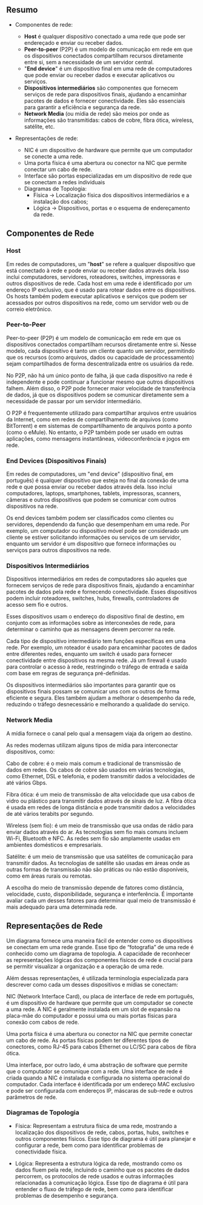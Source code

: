 ## Resumo
- Componentes de rede:
  - **Host** é qualquer dispositivo conectado a uma rede que pode ser endereçado e enviar ou receber dados.
  - **Peer-to-peer** (P2P) é um modelo de comunicação em rede em que os dispositivos conectados compartilham recursos diretamente entre si, sem a necessidade de um servidor central.
  - "**End device**" é um dispositivo final em uma rede de computadores que pode enviar ou receber dados e executar aplicativos ou serviços.
  - **Dispositivos intermediários** são componentes que fornecem serviços de rede para dispositivos finais, ajudando a encaminhar pacotes de dados e fornecer conectividade. Eles são essenciais para garantir a eficiência e segurança da rede.
  - **Network Media** (ou mídia de rede) são meios por onde as informações são transmitidas: cabos de cobre, fibra ótica, wireless, satélite, etc.

- Representações de rede:
  - NIC é um dispositivo de hardware que permite que um computador se conecte a uma rede.
  - Uma porta física é uma abertura ou conector na NIC que permite conectar um cabo de rede. 
  - Interface são portas especializadas em um dispositivo de rede que se conectam a redes individuais
  - Diagramas de Topologia:
    - Física -> Localização física dos dispositivos intermediários e a instalação dos cabos;
    - Lógica -> Dispositivos, portas e o esquema de endereçamento da rede.

## Componentes de Rede

### Host

Em redes de computadores, um "**host**" se refere a qualquer dispositivo que está conectado à rede e pode enviar ou receber dados através dela. Isso inclui computadores, servidores, roteadores, switches, impressoras e outros dispositivos de rede.
Cada host em uma rede é identificado por um endereço IP exclusivo, que é usado para rotear dados entre os dispositivos. Os hosts também podem executar aplicativos e serviços que podem ser acessados por outros dispositivos na rede, como um servidor web ou de correio eletrônico. 


### Peer-to-Peer

Peer-to-peer (P2P) é um modelo de comunicação em rede em que os dispositivos conectados compartilham recursos diretamente entre si. Nesse modelo, cada dispositivo é tanto um cliente quanto um servidor, permitindo que os recursos (como arquivos, dados ou capacidade de processamento) sejam compartilhados de forma descentralizada entre os usuários da rede.

No P2P, não há um único ponto de falha, já que cada dispositivo na rede é independente e pode continuar a funcionar mesmo que outros dispositivos falhem. Além disso, o P2P pode fornecer maior velocidade de transferência de dados, já que os dispositivos podem se comunicar diretamente sem a necessidade de passar por um servidor intermediário.

O P2P é frequentemente utilizado para compartilhar arquivos entre usuários da Internet, como em redes de compartilhamento de arquivos (como BitTorrent) e em sistemas de compartilhamento de arquivos ponto a ponto (como o eMule). No entanto, o P2P também pode ser usado em outras aplicações, como mensagens instantâneas, videoconferência e jogos em rede.

### End Devices (Dispositivos Finais)

Em redes de computadores, um "end device" (dispositivo final, em português) é qualquer dispositivo que esteja no final da conexão de uma rede e que possa enviar ou receber dados através dela. Isso inclui computadores, laptops, smartphones, tablets, impressoras, scanners, câmeras e outros dispositivos que podem se comunicar com outros dispositivos na rede.

Os end devices também podem ser classificados como clientes ou servidores, dependendo da função que desempenham em uma rede. Por exemplo, um computador ou dispositivo móvel pode ser considerado um cliente se estiver solicitando informações ou serviços de um servidor, enquanto um servidor é um dispositivo que fornece informações ou serviços para outros dispositivos na rede.

### Dispositivos Intermediários

Dispositivos intermediários em redes de computadores são aqueles que fornecem serviços de rede para dispositivos finais, ajudando a encaminhar pacotes de dados pela rede e fornecendo conectividade. Esses dispositivos podem incluir roteadores, switches, hubs, firewalls, controladores de acesso sem fio e outros.

Esses dispositivos usam o endereço do dispositivo final de destino, em conjunto com as informações sobre as interconexões de rede, para determinar o caminho que as mensagens devem percorrer na rede.

Cada tipo de dispositivo intermediário tem funções específicas em uma rede. Por exemplo, um roteador é usado para encaminhar pacotes de dados entre diferentes redes, enquanto um switch é usado para fornecer conectividade entre dispositivos na mesma rede. Já um firewall é usado para controlar o acesso à rede, restringindo o tráfego de entrada e saída com base em regras de segurança pré-definidas.

Os dispositivos intermediários são importantes para garantir que os dispositivos finais possam se comunicar uns com os outros de forma eficiente e segura. Eles também ajudam a melhorar o desempenho da rede, reduzindo o tráfego desnecessário e melhorando a qualidade do serviço.

### Network Media

A mídia fornece o canal pelo qual a mensagem viaja da origem ao destino.

As redes modernas utilizam alguns tipos de mídia para interconectar dispositivos, como:

Cabo de cobre: é o meio mais comum e tradicional de transmissão de dados em redes. Os cabos de cobre são usados em várias tecnologias, como Ethernet, DSL e telefonia, e podem transmitir dados a velocidades de até vários Gbps.

Fibra ótica: é um meio de transmissão de alta velocidade que usa cabos de vidro ou plástico para transmitir dados através de sinais de luz. A fibra ótica é usada em redes de longa distância e pode transmitir dados a velocidades de até vários terabits por segundo.

Wireless (sem fio): é um meio de transmissão que usa ondas de rádio para enviar dados através do ar. As tecnologias sem fio mais comuns incluem Wi-Fi, Bluetooth e NFC. As redes sem fio são amplamente usadas em ambientes domésticos e empresariais.

Satélite: é um meio de transmissão que usa satélites de comunicação para transmitir dados. As tecnologias de satélite são usadas em áreas onde as outras formas de transmissão não são práticas ou não estão disponíveis, como em áreas rurais ou remotas.

A escolha do meio de transmissão depende de fatores como distância, velocidade, custo, disponibilidade, segurança e interferência. É importante avaliar cada um desses fatores para determinar qual meio de transmissão é mais adequado para uma determinada rede.

## Representações de Rede

Um diagrama fornece uma maneira fácil de entender como os dispositivos se conectam em uma rede grande. Esse tipo de “fotografia” de uma rede é conhecido como um diagrama de topologia. A capacidade de reconhecer as representações lógicas dos componentes físicos de rede é crucial para se permitir visualizar a organização e a operação de uma rede.

Além dessas representações, é utilizada terminologia especializada para descrever como cada um desses dispositivos e mídias se conectam:

NIC (Network Interface Card), ou placa de interface de rede em português, é um dispositivo de hardware que permite que um computador se conecte a uma rede. A NIC é geralmente instalada em um slot de expansão na placa-mãe do computador e possui uma ou mais portas físicas para conexão com cabos de rede.

Uma porta física é uma abertura ou conector na NIC que permite conectar um cabo de rede. As portas físicas podem ter diferentes tipos de conectores, como RJ-45 para cabos Ethernet ou LC/SC para cabos de fibra ótica.

Uma interface, por outro lado, é uma abstração de software que permite que o computador se comunique com a rede. Uma interface de rede é criada quando a NIC é instalada e configurada no sistema operacional do computador. Cada interface é identificada por um endereço MAC exclusivo e pode ser configurada com endereços IP, máscaras de sub-rede e outros parâmetros de rede.


### Diagramas de Topologia

- Física: Representam a estrutura física de uma rede, mostrando a localização dos dispositivos de rede, cabos, portas, hubs, switches e outros componentes físicos. Esse tipo de diagrama é útil para planejar e configurar a rede, bem como para identificar problemas de conectividade física.

- Lógica: Representa a estrutura lógica da rede, mostrando como os dados fluem pela rede, incluindo o caminho que os pacotes de dados percorrem, os protocolos de rede usados e outras informações relacionadas à comunicação lógica. Esse tipo de diagrama é útil para entender o fluxo de tráfego de rede, bem como para identificar problemas de desempenho e segurança.


